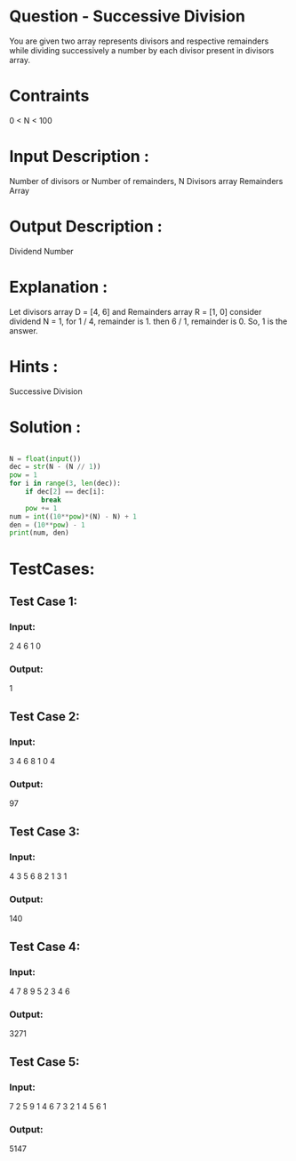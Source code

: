 # Question - Successive Division
You are given two array represents divisors and respective remainders while dividing successively a number by each divisor present in divisors array.

# Contraints
0 < N < 100

# Input Description :
Number of divisors or Number of remainders, N
Divisors array
Remainders Array

# Output Description :
Dividend Number

# Explanation :
Let divisors array D = [4, 6] and Remainders array R = [1, 0]
consider dividend N = 1, for 1 / 4, remainder is 1.
then 6 / 1, remainder is 0. So, 1 is the answer.

# Hints :
Successive Division

# Solution :
```python

N = float(input())
dec = str(N - (N // 1))
pow = 1
for i in range(3, len(dec)):
    if dec[2] == dec[i]:
        break
    pow += 1
num = int((10**pow)*(N) - N) + 1
den = (10**pow) - 1
print(num, den)

```

# TestCases:
## Test Case 1:
### Input:
2
4 6
1 0
### Output:
1


## Test Case 2:
### Input:
3
4 6 8
1 0 4
### Output:
97


## Test Case 3:
### Input:
4
3 5 6 8
2 1 3 1
### Output:
140


## Test Case 4:
### Input:
4
7 8 9 5
2 3 4 6
### Output:
3271


## Test Case 5:
### Input:
7
2 5 9 1 4 6 7
3 2 1 4 5 6 1
### Output:
5147

